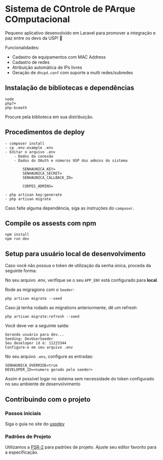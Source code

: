 # Sistema de COntrole de PArque COmputacional

Pequeno aplicativo desenvolvido em Laravel para promover a integração e paz entre os devs da USP! :penguin:

Funcionalidades:
 - Cadastro de equipamentos com MAC Address
 - Cadastro de redes
 - Atribuição automática de IPs livres
 - Geração de `dhcpd.conf` com suporte a multi redes/subredes

## Instalação de bibliotecas e dependências

    node
    php7+
    php-bcmath

Procure pela biblioteca em sua distribuição.

## Procedimentos de deploy
 
    - composer install
    - cp .env.example .env
    - Editar o arquivo .env
        - Dados da conexão
        - Dados do OAuth e números USP dos admins do sistema
```
        SENHAUNICA_KEY=
        SENHAUNICA_SECRET=
        SENHAUNICA_CALLBACK_ID=

        CODPES_ADMINS=
```
    - php artisan key:generate
    - php artisan migrate

Caso falte alguma dependência, siga as instruções do `composer`.

## Compile os assests com npm

    npm install  
    npm run dev

## Setup para usuário local de desenvolvimento

Caso você não possua o token de utilização da senha única, proceda da seguinte forma:

No seu arquivo .env, verifique se o seu `APP_ENV` está configurado para **local**.

Rode as migragions com o  `Seeder`:

    php artisan migrate --seed

Caso já tenha rodado as migrations anteriormente, dê um refresh:

    php artisan migrate:refresh --seed

Você deve ver a seguinte saída:

```
Gerando usuário para dev...
Seeding: DevUserSeeder
Seu developer id é: 11223344
Configure-o em seu arquivo .env
```

No seu arquivo `.env`, configure as entradas:

    SENHAUNICA_OVERRIDE=true
    DEVELOPER_ID=<numero gerado pelo seeder>

Assim é possível logar no sistema sem necessidade do token configurado no seu ambiente de desenvolvimento


## Contribuindo com o projeto

### Passos iniciais

Siga o guia no site do [uspdev](https://uspdev.github.io/contribua)

### Padrões de Projeto

Utilizamos a [PSR-2](https://www.php-fig.org/psr/psr-2/) para padrões de projeto. Ajuste seu editor favorito para a especificação.
